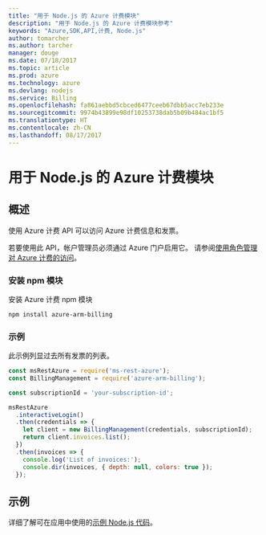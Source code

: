```yaml
---
title: "用于 Node.js 的 Azure 计费模块"
description: "用于 Node.js 的 Azure 计费模块参考"
keywords: "Azure,SDK,API,计费, Node.js"
author: tomarcher
ms.author: tarcher
manager: douge
ms.date: 07/18/2017
ms.topic: article
ms.prod: azure
ms.technology: azure
ms.devlang: nodejs
ms.service: Billing
ms.openlocfilehash: fa861aebbd5cbced6477ceeb67dbb5acc7eb233e
ms.sourcegitcommit: 9974b43899e98df10253738dab5b09b484ac1bf5
ms.translationtype: HT
ms.contentlocale: zh-CN
ms.lasthandoff: 08/17/2017
---
```

# <a name="azure-billing-modules-for-nodejs"></a>用于 Node.js 的 Azure 计费模块

## <a name="overview"></a>概述
使用 Azure 计费 API 可以访问 Azure 计费信息和发票。

若要使用此 API，帐户管理员必须通过 Azure 门户启用它。 请参阅[使用角色管理对 Azure 计费的访问](https://docs.microsoft.com/azure/billing/billing-manage-access)。

### <a name="install-the-npm-module"></a>安装 npm 模块 

安装 Azure 计费 npm 模块 

```bash
npm install azure-arm-billing
```
### <a name="example"></a>示例 
 
此示例列显过去所有发票的列表。
 
```javascript 
const msRestAzure = require('ms-rest-azure');
const BillingManagement = require('azure-arm-billing');

const subscriptionId = 'your-subscription-id';

msRestAzure
  .interactiveLogin()
  .then(credentials => {
    let client = new BillingManagement(credentials, subscriptionId);
    return client.invoices.list();
  })
  .then(invoices => {
    console.log('List of invoices:');
    console.dir(invoices, { depth: null, colors: true });
  });
``` 


## <a name="samples"></a>示例

详细了解可在应用中使用的[示例 Node.js 代码](https://azure.microsoft.com/resources/samples/?platform=nodejs)。

